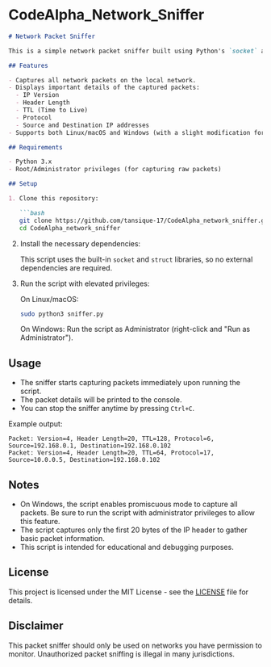 # CodeAlpha_Network_Sniffer


```markdown
# Network Packet Sniffer

This is a simple network packet sniffer built using Python's `socket` and `struct` modules. It captures and analyzes raw network packets, displaying key information about each packet, including the version, header length, TTL (Time to Live), protocol, and source/destination IP addresses.

## Features

- Captures all network packets on the local network.
- Displays important details of the captured packets:
  - IP Version
  - Header Length
  - TTL (Time to Live)
  - Protocol
  - Source and Destination IP addresses
- Supports both Linux/macOS and Windows (with a slight modification for promiscuous mode on Windows).

## Requirements

- Python 3.x
- Root/Administrator privileges (for capturing raw packets)

## Setup

1. Clone this repository:

   ```bash
   git clone https://github.com/tansique-17/CodeAlpha_network_sniffer.git
   cd CodeAlpha_network_sniffer
   ```

2. Install the necessary dependencies:

   This script uses the built-in `socket` and `struct` libraries, so no external dependencies are required.

3. Run the script with elevated privileges:

   On Linux/macOS:
   ```bash
   sudo python3 sniffer.py
   ```

   On Windows:
   Run the script as Administrator (right-click and "Run as Administrator").

## Usage

- The sniffer starts capturing packets immediately upon running the script.
- The packet details will be printed to the console.
- You can stop the sniffer anytime by pressing `Ctrl+C`.

Example output:
```
Packet: Version=4, Header Length=20, TTL=128, Protocol=6, Source=192.168.0.1, Destination=192.168.0.102
Packet: Version=4, Header Length=20, TTL=64, Protocol=17, Source=10.0.0.5, Destination=192.168.0.102
```

## Notes

- On Windows, the script enables promiscuous mode to capture all packets. Be sure to run the script with administrator privileges to allow this feature.
- The script captures only the first 20 bytes of the IP header to gather basic packet information.
- This script is intended for educational and debugging purposes.

## License

This project is licensed under the MIT License - see the [LICENSE](LICENSE) file for details.

## Disclaimer

This packet sniffer should only be used on networks you have permission to monitor. Unauthorized packet sniffing is illegal in many jurisdictions.
```
